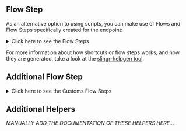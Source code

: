 ## Flow Step

As an alternative option to using scripts, you can make use of Flows and Flow Steps specifically created for the endpoint: 
<details>
    <summary>Click here to see the Flow Steps</summary>

<br>


### Generic Flow Step

Generic flow step for full use of the entire endpoint and its services.

<h3>Inputs</h3>

<table>
    <thead>
    <tr>
        <th>Label</th>
        <th>Type</th>
        <th>Required</th>
        <th>Default</th>
        <th>Visibility</th>
        <th>Description</th>
    </tr>
    </thead>
    <tbody>
    <tr>
        <td>URL (Method)</td>
        <td>choice</td>
        <td>yes</td>
        <td> - </td>
        <td>Always</td>
        <td>
            This is the http method to be used against the endpoint. <br>
            Possible values are: <br>
            <i><strong>PATCH,POST,GET,DELETE,PUT</strong></i>
        </td>
    </tr>
    <tr>
        <td>URL (Path)</td>
        <td>choice</td>
        <td>yes</td>
        <td> - </td>
        <td>Always</td>
        <td>
            The url to which this endpoint will send the request. This is the exact service to which the http request will be made. <br>
            Possible values are: <br>
            <i><strong>/batch-webhooks/{batch_webhook_id}<br>/campaign-folders/{folder_id}<br>/campaigns/{campaign_id}<br>/campaigns/{campaign_id}/feedback/{feedback_id}<br>/ecommerce/stores/{store_id}<br>/ecommerce/stores/{store_id}/carts/{cart_id}<br>/ecommerce/stores/{store_id}/carts/{cart_id}/lines/{line_id}<br>/ecommerce/stores/{store_id}/customers/{customer_id}<br>/ecommerce/stores/{store_id}/orders/{order_id}<br>/ecommerce/stores/{store_id}/orders/{order_id}/lines/{line_id}<br>/ecommerce/stores/{store_id}/products/{product_id}<br>/ecommerce/stores/{store_id}/products/{product_id}/images/{image_id}<br>/ecommerce/stores/{store_id}/products/{product_id}/variants/{variant_id}<br>/file-manager/files/{file_id}<br>/file-manager/folders/{folder_id}<br>/lists/{list_id}<br>/lists/{list_id}/interest-categories/{interest_category_id}<br>/lists/{list_id}/interest-categories/{interest_category_id}/interests/{interest_id}<br>/lists/{list_id}/members/{subscriber_hash}<br>/lists/{list_id}/members/{subscriber_hash}/notes/{note_id}<br>/lists/{list_id}/merge-fields/{merge_id}<br>/lists/{list_id}/segments/{segment_id}<br>/lists/{list_id}/webhooks/{webhook_id}<br>/template-folders/{folder_id}<br>/templates/{template_id}<br>/authorized-apps<br>/automations/{workflow_id}/actions/pause-all-emails<br>/automations/{workflow_id}/actions/start-all-emails<br>/automations/{workflow_id}/emails/{workflow_email_id}/actions/pause<br>/automations/{workflow_id}/emails/{workflow_email_id}/actions/start<br>/automations/{workflow_id}/emails/{workflow_email_id}/queue<br>/automations/{workflow_id}/removed-subscribers<br>/batches<br>/batch-webhooks<br>/campaign-folders<br>/campaigns<br>/campaigns/{campaign_id}/actions/cancel-send<br>/campaigns/{campaign_id}/actions/pause<br>/campaigns/{campaign_id}/actions/replicate<br>/campaigns/{campaign_id}/actions/resume<br>/campaigns/{campaign_id}/actions/schedule<br>/campaigns/{campaign_id}/actions/send<br>/campaigns/{campaign_id}/actions/test<br>/campaigns/{campaign_id}/actions/unschedule<br>/campaigns/{campaign_id}/feedback<br>/conversations/{conversation_id}/messages<br>/ecommerce/stores<br>/ecommerce/stores/{store_id}/carts<br>/ecommerce/stores/{store_id}/carts/{cart_id}/lines<br>/ecommerce/stores/{store_id}/customers<br>/ecommerce/stores/{store_id}/orders<br>/ecommerce/stores/{store_id}/products<br>/ecommerce/stores/{store_id}/products/{product_id}/images<br>/ecommerce/stores/{store_id}/products/{product_id}/variants<br>/file-manager/files<br>/file-manager/folders<br>/lists<br>/lists/{list_id}/interest-categories<br>/lists/{list_id}/interest-categories/{interest_category_id}/interests<br>/lists/{list_id}/members<br>/lists/{list_id}/members/{subscriber_hash}/notes<br>/lists/{list_id}/merge-fields<br>/lists/{list_id}/segments<br>/lists/{list_id}/segments/{segment_id}/members<br>/lists/{list_id}/signup-forms<br>/lists/{list_id}/webhooks<br>/template-folders<br>/templates<br>/authorized-apps/{app_id}<br>/automations<br>/automations/{workflow_id}<br>/automations/{workflow_id}/emails<br>/automations/{workflow_id}/emails/{workflow_email_id}<br>/automations/{workflow_id}/emails/{workflow_email_id}/queue/{subscriber_hash}<br>/batches/{batch_id}<br>/campaigns/{campaign_id}/content<br>/campaigns/{campaign_id}/send-checklist<br>/conversations<br>/conversations/{conversation_id}<br>/conversations/{conversation_id}/messages/{message_id}<br>/ecommerce/stores/{store_id}/orders/{order_id}/lines<br>/lists/{list_id}/abuse-reports<br>/lists/{list_id}/abuse-reports/{report_id}<br>/lists/{list_id}/activity<br>/lists/{list_id}/clients<br>/lists/{list_id}/growth-history<br>/lists/{list_id}/growth-history/{month}<br>/lists/{list_id}/locations<br>/lists/{list_id}/members/{subscriber_hash}/activity<br>/lists/{list_id}/members/{subscriber_hash}/goals<br>/reports<br>/reports/{campaign_id}<br>/reports/{campaign_id}/abuse-reports<br>/reports/{campaign_id}/abuse-reports/{report_id}<br>/reports/{campaign_id}/advice<br>/reports/{campaign_id}/click-details<br>/reports/{campaign_id}/click-details/{link_id}<br>/reports/{campaign_id}/click-details/{link_id}/members<br>/reports/{campaign_id}/click-details/{link_id}/members/{subscriber_hash}<br>/reports/{campaign_id}/domain-performance<br>/reports/{campaign_id}/eepurl<br>/reports/{campaign_id}/email-activity<br>/reports/{campaign_id}/email-activity/{subscriber_hash}<br>/reports/{campaign_id}/locations<br>/reports/{campaign_id}/sent-to<br>/reports/{campaign_id}/sent-to/{subscriber_hash}<br>/reports/{campaign_id}/sub-reports<br>/reports/{campaign_id}/unsubscribed<br>/reports/{campaign_id}/unsubscribed/{subscriber_hash}<br>/search-campaigns<br>/search-members<br>/templates/{template_id}/default-content<br>/lists/{list_id}/segments/{segment_id}/members/{subscriber_hash}</strong></i>
        </td>
    </tr>
    <tr>
        <td>Headers</td>
        <td>keyValue</td>
        <td>no</td>
        <td> - </td>
        <td>Always</td>
        <td>
            Used when you want to have a custom http header for the request.
        </td>
    </tr>
    <tr>
        <td>Query Params</td>
        <td>keyValue</td>
        <td>no</td>
        <td> - </td>
        <td>Always</td>
        <td>
            Used when you want to have a custom query params for the http call.
        </td>
    </tr>
    <tr>
        <td>Body</td>
        <td>json</td>
        <td>no</td>
        <td> - </td>
        <td>Always</td>
        <td>
            A payload of data can be sent to the server in the body of the request.
        </td>
    </tr>
    <tr>
        <td>Override Settings</td>
        <td>boolean</td>
        <td>no</td>
        <td> false </td>
        <td>Always</td>
        <td></td>
    </tr>
    <tr>
        <td>Follow Redirect</td>
        <td>boolean</td>
        <td>no</td>
        <td> false </td>
        <td> overrideSettings </td>
        <td>Indicates that the resource has to be downloaded into a file instead of returning it in the response.</td>
    </tr>
    <tr>
        <td>Download</td>
        <td>boolean</td>
        <td>no</td>
        <td> false </td>
        <td> overrideSettings </td>
        <td>If true the method won't return until the file has been downloaded, and it will return all the information of the file.</td>
    </tr>
    <tr>
        <td>File name</td>
        <td>text</td>
        <td>no</td>
        <td></td>
        <td> overrideSettings </td>
        <td>If provided, the file will be stored with this name. If empty the file name will be calculated from the URL.</td>
    </tr>
    <tr>
        <td>Full response</td>
        <td> boolean </td>
        <td>no</td>
        <td> false </td>
        <td> overrideSettings </td>
        <td>Include extended information about response</td>
    </tr>
    <tr>
        <td>Connection Timeout</td>
        <td> number </td>
        <td>no</td>
        <td> 5000 </td>
        <td> overrideSettings </td>
        <td>Connect timeout interval, in milliseconds (0 = infinity).</td>
    </tr>
    <tr>
        <td>Read Timeout</td>
        <td> number </td>
        <td>no</td>
        <td> 60000 </td>
        <td> overrideSettings </td>
        <td>Read timeout interval, in milliseconds (0 = infinity).</td>
    </tr>
    </tbody>
</table>

<h3>Outputs</h3>

<table>
    <thead>
    <tr>
        <th>Name</th>
        <th>Type</th>
        <th>Description</th>
    </tr>
    </thead>
    <tbody>
    <tr>
        <td>response</td>
        <td>object</td>
        <td>
            Object resulting from the response to the endpoint call.
        </td>
    </tr>
    </tbody>
</table>


</details>

For more information about how shortcuts or flow steps works, and how they are generated, take a look at the [slingr-helpgen tool](https://github.com/slingr-stack/slingr-helpgen).

## Additional Flow Step


<details>
    <summary>Click here to see the Customs Flow Steps</summary>

<br>



### Custom Flow Steps Name

Description of Custom Flow Steps

*MANUALLY ADD THE DOCUMENTATION OF THESE FLOW STEPS HERE...*


</details>

## Additional Helpers
*MANUALLY ADD THE DOCUMENTATION OF THESE HELPERS HERE...*

